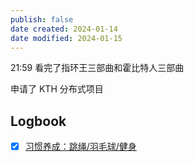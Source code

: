```yaml
---
publish: false
date created: 2024-01-14
date modified: 2024-01-15
---
```

21:59
看完了指环王三部曲和霍比特人三部曲

申请了 KTH 分布式项目

## Logbook
- [x] [习惯养成：跳绳/羽毛球/健身](things:///show?id=SRZ4Syvy2m6HwBLtxa6MFE)